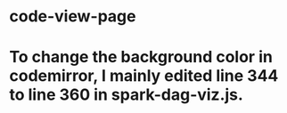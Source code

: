 # code-view-page
# To change the background color in codemirror, I mainly edited line 344 to line 360 in spark-dag-viz.js.
